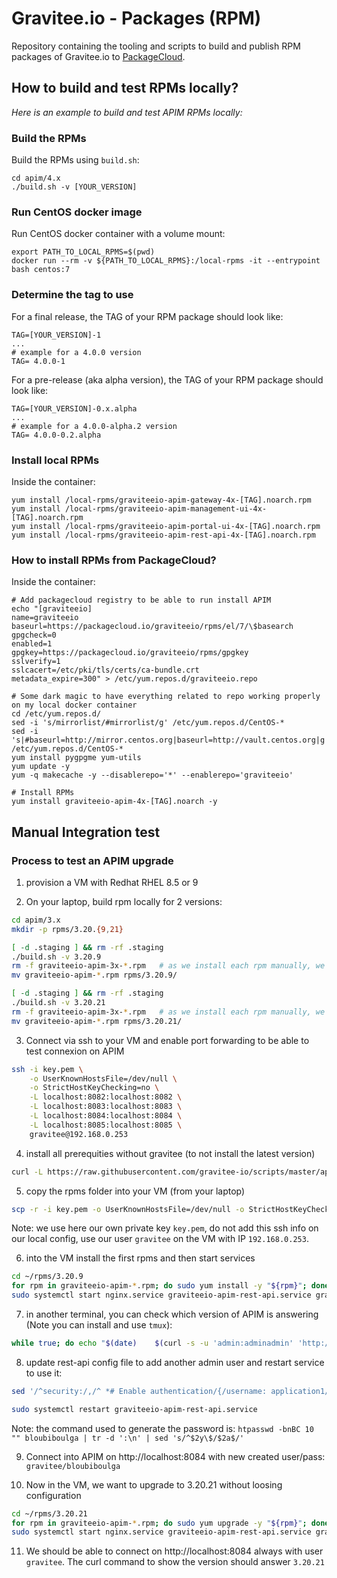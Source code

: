 # Gravitee.io - Packages (RPM)

Repository containing the tooling and scripts to build and publish RPM packages of Gravitee.io to [PackageCloud](https://packagecloud.io/graviteeio/rpms).

## How to build and test RPMs locally?

_Here is an example to build and test APIM RPMs locally:_

### Build the RPMs

Build the RPMs using `build.sh`:

```shell
cd apim/4.x
./build.sh -v [YOUR_VERSION]
```

### Run CentOS docker image

Run CentOS docker container with a volume mount:
```shell
export PATH_TO_LOCAL_RPMS=$(pwd)
docker run --rm -v ${PATH_TO_LOCAL_RPMS}:/local-rpms -it --entrypoint bash centos:7
```

### Determine the tag to use

For a final release, the TAG of your RPM package should look like:
```shell
TAG=[YOUR_VERSION]-1
...
# example for a 4.0.0 version
TAG= 4.0.0-1
```

For a pre-release (aka alpha version), the TAG of your RPM package should look like:
```shell
TAG=[YOUR_VERSION]-0.x.alpha
...
# example for a 4.0.0-alpha.2 version
TAG= 4.0.0-0.2.alpha
```
### Install local RPMs

Inside the container:
```shell
yum install /local-rpms/graviteeio-apim-gateway-4x-[TAG].noarch.rpm
yum install /local-rpms/graviteeio-apim-management-ui-4x-[TAG].noarch.rpm
yum install /local-rpms/graviteeio-apim-portal-ui-4x-[TAG].noarch.rpm
yum install /local-rpms/graviteeio-apim-rest-api-4x-[TAG].noarch.rpm
```


### How to install RPMs from PackageCloud?

Inside the container:
```shell
# Add packagecloud registry to be able to run install APIM
echo "[graviteeio]
name=graviteeio
baseurl=https://packagecloud.io/graviteeio/rpms/el/7/\$basearch
gpgcheck=0
enabled=1
gpgkey=https://packagecloud.io/graviteeio/rpms/gpgkey
sslverify=1
sslcacert=/etc/pki/tls/certs/ca-bundle.crt
metadata_expire=300" > /etc/yum.repos.d/graviteeio.repo

# Some dark magic to have everything related to repo working properly on my local docker container
cd /etc/yum.repos.d/
sed -i 's/mirrorlist/#mirrorlist/g' /etc/yum.repos.d/CentOS-*
sed -i 's|#baseurl=http://mirror.centos.org|baseurl=http://vault.centos.org|g' /etc/yum.repos.d/CentOS-*
yum install pygpgme yum-utils
yum update -y
yum -q makecache -y --disablerepo='*' --enablerepo='graviteeio'

# Install RPMs
yum install graviteeio-apim-4x-[TAG].noarch -y
```

## Manual Integration test

### Process to test an APIM upgrade

1. provision a VM with Redhat RHEL 8.5 or 9

2. On your laptop, build rpm locally for 2 versions:
```bash
cd apim/3.x
mkdir -p rpms/3.20.{9,21}

[ -d .staging ] && rm -rf .staging
./build.sh -v 3.20.9
rm -f graviteeio-apim-3x-*.rpm   # as we install each rpm manually, we do not use the global rpm.
mv graviteeio-apim-*.rpm rpms/3.20.9/

[ -d .staging ] && rm -rf .staging
./build.sh -v 3.20.21
rm -f graviteeio-apim-3x-*.rpm   # as we install each rpm manually, we do not use the global rpm.
mv graviteeio-apim-*.rpm rpms/3.20.21/
```

3. Connect via ssh to your VM and enable port forwarding to be able to test connexion on APIM
```bash
ssh -i key.pem \
    -o UserKnownHostsFile=/dev/null \
    -o StrictHostKeyChecking=no \
    -L localhost:8082:localhost:8082 \
    -L localhost:8083:localhost:8083 \
    -L localhost:8084:localhost:8084 \
    -L localhost:8085:localhost:8085 \
    gravitee@192.168.0.253
```

4. install all prerequities without gravitee (to not install the latest version)
```bash
curl -L https://raw.githubusercontent.com/gravitee-io/scripts/master/apim/3.x/redhat/install_redhat.sh | sed '/main()/,/}/{/install_graviteeio/d}' | bash
```

5. copy the rpms folder into your VM (from your laptop)
```bash
scp -r -i key.pem -o UserKnownHostsFile=/dev/null -o StrictHostKeyChecking=no rpms gravitee@192.168.0.253:.
```
Note: we use here our own private key `key.pem`, do not add this ssh info on our local config, use our user `gravitee` on the VM with IP `192.168.0.253`.

6. into the VM install the first rpms and then start services
```bash
cd ~/rpms/3.20.9
for rpm in graviteeio-apim-*.rpm; do sudo yum install -y "${rpm}"; done
sudo systemctl start nginx.service graviteeio-apim-rest-api.service graviteeio-apim-gateway.service
```

7. in another terminal, you can check which version of APIM is answering (Note you can install and use `tmux`):
```bash
while true; do echo "$(date)    $(curl -s -u 'admin:adminadmin' 'http://localhost:18083/_node' | jq -r '.version.MAJOR_VERSION')"; sleep 1; done
```

8. update rest-api config file to add another admin user and restart service to use it:
```bash
sed '/^security:/,/^ *# Enable authentication/{/username: application1/,/#email:/{s/#email:/#email:\n        - user:\n          username: gravitee\n          #firstname:\n          #lastname:\n          # Password value: bloubiboulga\n          password: $2a$10$iJmJIgf7\/Y14AtR\/lKkyzeX5cyL5nL4lgePjiBVvRkq4m652E70oy\n          roles: ORGANIZATION:ADMIN,ENVIRONMENT:ADMIN\n          #email:/}}' /opt/graviteeio/apim/rest-api/config/gravitee.yml

sudo systemctl restart graviteeio-apim-rest-api.service
```
Note: the command used to generate the password is: `htpasswd -bnBC 10 "" bloubiboulga | tr -d ':\n' | sed 's/^$2y\$/$2a$/'`

9. Connect into APIM on http://localhost:8084 with new created user/pass: `gravitee/bloubiboulga`

10. Now in the VM, we want to upgrade to 3.20.21 without loosing configuration
```bash
cd ~/rpms/3.20.21
for rpm in graviteeio-apim-*.rpm; do sudo yum upgrade -y "${rpm}"; done
sudo systemctl start nginx.service graviteeio-apim-rest-api.service graviteeio-apim-gateway.service
```

11. We should be able to connect on http://localhost:8084 always with user `gravitee`. The curl command to show the version should answer `3.20.21`
